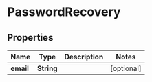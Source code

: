 

# PasswordRecovery


## Properties

| Name | Type | Description | Notes |
|------------ | ------------- | ------------- | -------------|
|**email** | **String** |  |  [optional] |



